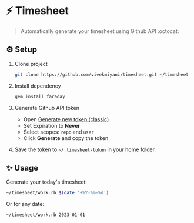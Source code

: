 # :zap: Timesheet

> Automatically generate your timesheet using Github API :octocat:

## :gear: Setup

1. Clone project

   ```sh
   git clone https://github.com/vivekmiyani/timesheet.git ~/timesheet
   ```

2. Install dependency

   ```sh
   gem install faraday
   ```

3. Generate Github API token

   - Open [Generate new token (classic)](https://github.com/settings/tokens/new)
   - Set Expiration to **Never**
   - Select scopes: `repo` and `user`
   - Click **Generate** and copy the token

4. Save the token to `~/.timesheet-token` in your home folder.

## :sparkles: Usage

Generate your today's timesheet:

```sh
~/timesheet/work.rb $(date '+%Y-%m-%d')
```

Or for any date:

```sh
~/timesheet/work.rb 2023-01-01
```
